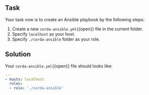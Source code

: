 ## Task

Your task now is to create an Ansible playbook by the following steps:

1. Create a new `corda-ansible.yml`{{open}} file in the current folder.
2. Specify `localhost` as your host.
3. Specify `./corda-ansible` folder as your role.

## Solution

Your `corda-ansible.yml`{{open}} file should looks like:

```yaml
---
- hosts: localhost
  roles:
  - role: './corda-ansible'
```

